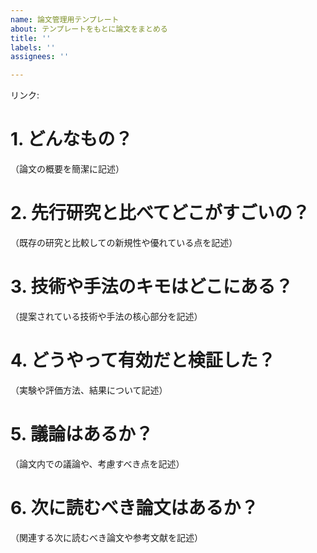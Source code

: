 ```yaml
---
name: 論文管理用テンプレート
about: テンプレートをもとに論文をまとめる
title: ''
labels: ''
assignees: ''

---
```


リンク: 

# 1. どんなもの？
（論文の概要を簡潔に記述）

# 2. 先行研究と比べてどこがすごいの？
（既存の研究と比較しての新規性や優れている点を記述）

# 3. 技術や手法のキモはどこにある？
（提案されている技術や手法の核心部分を記述）

# 4. どうやって有効だと検証した？
（実験や評価方法、結果について記述）

# 5. 議論はあるか？
（論文内での議論や、考慮すべき点を記述）

# 6. 次に読むべき論文はあるか？
（関連する次に読むべき論文や参考文献を記述）
